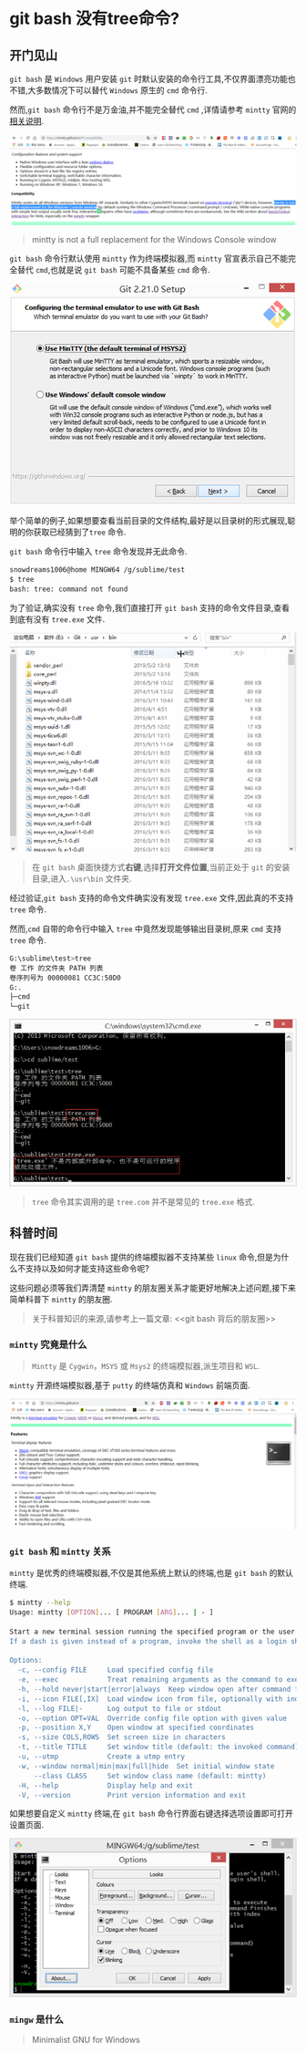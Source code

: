 # git bash 没有tree命令?

## 开门见山

`git bash` 是 `Windows` 用户安装 `git` 时默认安装的命令行工具,不仅界面漂亮功能也不错,大多数情况下可以替代 `Windows` 原生的 `cmd` 命令行.

然而,`git bash` 命令行不是万金油,并不能完全替代 `cmd` ,详情请参考 `mintty` 官网的[相关说明](https://mintty.github.io/#Compatibility).

![git-bash-tree-mintty.png](../images/git-bash-tree-mintty.png)

> mintty is not a full replacement for the Windows Console window

`git bash` 命令行默认使用 `mintty` 作为终端模拟器,而 `mintty` 官宣表示自己不能完全替代 `cmd`,也就是说 `git bash` 可能不具备某些 `cmd` 命令.

![git-bash-setup-terminal.png](../images/git-bash-setup-terminal.png)

举个简单的例子,如果想要查看当前目录的文件结构,最好是以目录树的形式展现,聪明的你获取已经猜到了`tree` 命令.

`git bash` 命令行中输入 `tree` 命令发现并无此命令.

```bash
snowdreams1006@home MINGW64 /g/sublime/test
$ tree
bash: tree: command not found
```

为了验证,确实没有 `tree` 命令,我们直接打开 `git bash` 支持的命令文件目录,查看到底有没有 `tree.exe` 文件.

![git-bash-bin.gif](../images/git-bash-bin.gif)

> 在 `git bash` 桌面快捷方式**右键**,选择**打开文件位置**,当前正处于 `git` 的安装目录,进入`.\usr\bin` 文件夹.

经过验证,`git bash` 支持的命令文件确实没有发现 `tree.exe` 文件,因此真的不支持 `tree` 命令.

然而,`cmd` 自带的命令行中输入 `tree` 中竟然发现能够输出目录树,原来 `cmd` 支持 `tree` 命令.

```bash
G:\sublime\test>tree
卷 工作 的文件夹 PATH 列表
卷序列号为 00000081 CC3C:50D0
G:.
├─cmd
└─git
```

![git-bash-tree-cmd.png](../images/git-bash-tree-cmd.png)

> `tree` 命令其实调用的是 `tree.com` 并不是常见的 `tree.exe` 格式.

## 科普时间

现在我们已经知道 `git bash` 提供的终端模拟器不支持某些 `linux` 命令,但是为什么不支持以及如何才能支持这些命令呢?


这些问题必须等我们弄清楚 `mintty` 的朋友圈关系才能更好地解决上述问题,接下来简单科普下 `mintty` 的朋友圈.

> 关于科普知识的来源,请参考上一篇文章: <<git bash 背后的朋友圈>>

### `mintty` 究竟是什么

> `Mintty` 是 `Cygwin`，`MSYS` 或 `Msys2` 的终端模拟器,派生项目和 `WSL`.

`mintty` 开源终端模拟器,基于 `putty` 的终端仿真和 `Windows` 前端页面.

![git-bash-tree-mintty-homepage.png](../images/git-bash-tree-mintty-homepage.png)

### `git bash` 和 `mintty` 关系

`mintty` 是优秀的终端模拟器,不仅是其他系统上默认的终端,也是 `git bash` 的默认终端.

```bash
$ mintty --help
Usage: mintty [OPTION]... [ PROGRAM [ARG]... | - ]

Start a new terminal session running the specified program or the user's shell.
If a dash is given instead of a program, invoke the shell as a login shell.

Options:
  -c, --config FILE     Load specified config file
  -e, --exec            Treat remaining arguments as the command to execute
  -h, --hold never|start|error|always  Keep window open after command finishes
  -i, --icon FILE[,IX]  Load window icon from file, optionally with index
  -l, --log FILE|-      Log output to file or stdout
  -o, --option OPT=VAL  Override config file option with given value
  -p, --position X,Y    Open window at specified coordinates
  -s, --size COLS,ROWS  Set screen size in characters
  -t, --title TITLE     Set window title (default: the invoked command)
  -u, --utmp            Create a utmp entry
  -w, --window normal|min|max|full|hide  Set initial window state
      --class CLASS     Set window class name (default: mintty)
  -H, --help            Display help and exit
  -V, --version         Print version information and exit
```

如果想要自定义 `mintty` 终端,在 `git bash` 命令行界面右键选择选项设置即可打开设置页面.

![git-bash-tree-options.png](../images/git-bash-tree-options.png)

### `mingw` 是什么

> Minimalist GNU for Windows



